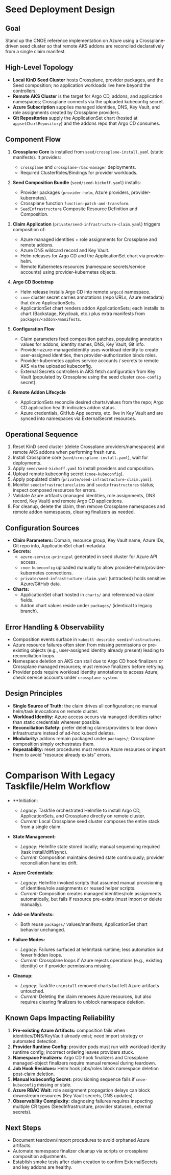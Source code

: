 # Seed Deployment Design

## Goal
Stand up the CNOE reference implementation on Azure using a Crossplane-driven seed cluster so that remote AKS addons are reconciled declaratively from a single claim manifest.

## High-Level Topology
- **Local KinD Seed Cluster** hosts Crossplane, provider packages, and the Seed composition; no application workloads live here beyond the controllers.
- **Remote AKS Cluster** is the target for Argo CD, addons, and application namespaces; Crossplane connects via the uploaded kubeconfig secret.
- **Azure Subscription** supplies managed identities, DNS, Key Vault, and role assignments created by Crossplane providers.
- **Git Repositories** supply the ApplicationSet chart (hosted at `appsetChartRepository`) and the addons repo that Argo CD consumes.

## Component Flow
1. **Crossplane Core** is installed from `seed/crossplane-install.yaml` (static manifests). It provides:
   - `crossplane` and `crossplane-rbac-manager` deployments.
   - Required ClusterRoles/Bindings for provider workloads.

2. **Seed Composition Bundle** (`seed/seed-kickoff.yaml`) installs:
   - Provider packages (`provider-helm`, Azure providers, provider-kubernetes).
   - Crossplane function `function-patch-and-transform`.
   - `SeedInfrastructure` Composite Resource Definition and Composition.

3. **Claim Application** (`private/seed-infrastructure-claim.yaml`) triggers composition of:
   - Azure managed identities + role assignments for Crossplane and remote addons.
   - Azure DNS wildcard record and Key Vault.
   - Helm releases for Argo CD and the ApplicationSet chart via provider-helm.
   - Remote Kubernetes resources (namespace secrets/service accounts) using provider-kubernetes objects.

4. **Argo CD Bootstrap**
   - Helm release installs Argo CD into remote `argocd` namespace.
   - `cnoe` cluster secret carries annotations (repo URLs, Azure metadata) that drive ApplicationSets.
   - ApplicationSet chart renders addon ApplicationSets; each installs its chart (Backstage, Keycloak, etc.) plus extra manifests from `packages/<addon>/manifests`.

5. **Configuration Flow**
   - Claim parameters feed composition patches, populating annotation values for addons, identity names, DNS, Key Vault, Git info.
   - Provider-azure-managedidentity uses workload identity to create user-assigned identities, then provider-authorization binds roles.
   - Provider-kubernetes applies service accounts / secrets to remote AKS via the uploaded kubeconfig.
   - External Secrets controllers in AKS fetch configuration from Key Vault (populated by Crossplane using the seed cluster `cnoe-config` secret).

6. **Remote Addon Lifecycle**
   - ApplicationSets reconcile desired charts/values from the repo; Argo CD application health indicates addon status.
   - Azure credentials, GitHub App secrets, etc. live in Key Vault and are synced into namespaces via ExternalSecret resources.

## Operational Sequence
1. Reset KinD seed cluster (delete Crossplane providers/namespaces) and remote AKS addons when performing fresh runs.
2. Install Crossplane core (`seed/crossplane-install.yaml`), wait for deployments.
3. Apply `seed/seed-kickoff.yaml` to install providers and composition.
4. Upload remote kubeconfig secret (`cnoe-kubeconfig`).
5. Apply populated claim (`private/seed-infrastructure-claim.yaml`).
6. Monitor `seedinfrastructureclaims` and `seedinfrastructures` status; inspect composed resources for errors.
7. Validate Azure artifacts (managed identities, role assignments, DNS record, Key Vault) and remote Argo CD applications.
8. For cleanup, delete the claim, then remove Crossplane namespaces and remote addon namespaces, clearing finalizers as needed.

## Configuration Sources
- **Claim Parameters:** Domain, resource group, Key Vault name, Azure IDs, Git repo info, ApplicationSet chart metadata.
- **Secrets:**
  - `azure-service-principal` generated in seed cluster for Azure API access.
  - `cnoe-kubeconfig` uploaded manually to allow provider-helm/provider-kubernetes connections.
  - `private/seed-infrastructure-claim.yaml` (untracked) holds sensitive Azure/GitHub data.
- **Charts:**
  - ApplicationSet chart hosted in `charts/` and referenced via claim fields.
  - Addon chart values reside under `packages/` (identical to legacy branch).

## Error Handling & Observability
- Composition events surface in `kubectl describe seedinfrastructures`.
- Azure resource failures often stem from missing permissions or pre-existing objects (e.g., user-assigned identity already present) leading to reconciliation loops.
- Namespace deletion on AKS can stall due to Argo CD hook finalizers or Crossplane managed resources; must remove finalizers before retrying.
- Provider pods require workload identity annotations to access Azure; check service accounts under `crossplane-system`.

## Design Principles
- **Single Source of Truth:** the claim drives all configuration; no manual helm/task invocations on remote cluster.
- **Workload Identity:** Azure access occurs via managed identities rather than static credentials wherever possible.
- **Reconciliation Safety:** prefer deleting claims/providers to tear down infrastructure instead of ad-hoc kubectl deletes.
- **Modularity:** addons remain packaged under `packages/`; Crossplane composition simply orchestrates them.
- **Repeatability:** reset procedures must remove Azure resources or import them to avoid "resource already exists" errors.

# Comparison With Legacy Taskfile/Helm Workflow
- **Initiation:
  - *Legacy:* Taskfile orchestrated Helmfile to install Argo CD, ApplicationSets, and Crossplane directly on remote cluster.
  - *Current:* Local Crossplane seed cluster composes the entire stack from a single claim.

- **State Management:**
  - *Legacy:* Helmfile state stored locally; manual sequencing required (task install/diff/sync).
  - *Current:* Composition maintains desired state continuously; provider reconciliation handles drift.

- **Azure Credentials:**
  - *Legacy:* Helmfile invoked scripts that assumed manual provisioning of identities/role assignments or reused helper scripts.
  - *Current:* Composition creates managed identities/role assignments automatically, but fails if resource pre-exists (must import or delete manually).

- **Add-on Manifests:**
  - Both reuse `packages/` values/manifests; ApplicationSet chart behavior unchanged.

- **Failure Modes:**
  - *Legacy:* Failures surfaced at helm/task runtime; less automation but fewer hidden loops.
  - *Current:* Crossplane loops if Azure rejects operations (e.g., existing identity) or if provider permissions missing.

- **Cleanup:**
  - *Legacy:* Taskfile `uninstall` removed charts but left Azure artifacts untouched.
  - *Current:* Deleting the claim removes Azure resources, but also requires clearing finalizers to unblock namespace deletion.

## Known Gaps Impacting Reliability
1. **Pre-existing Azure Artifacts:** composition fails when identities/DNS/KeyVault already exist; need import strategy or automated detection.
2. **Provider Runtime Config:** provider pods must run with workload identity runtime config; incorrect ordering leaves providers stuck.
3. **Namespace Finalizers:** Argo CD hook finalizers and Crossplane managed-object finalizers require manual removal during teardown.
4. **Job Hook Residues:** Helm hook jobs/roles block namespace deletion post-claim deletion.
5. **Manual kubeconfig Secret:** provisioning sequence fails if `cnoe-kubeconfig` missing or stale.
6. **Azure RBAC Wait:** role assignment propagation delays can block downstream resources (Key Vault secrets, DNS updates).
7. **Observability Complexity:** diagnosing failures requires inspecting multiple CR types (SeedInfrastructure, provider statuses, external secrets).

## Next Steps
- Document teardown/import procedures to avoid orphaned Azure artifacts.
- Automate namespace finalizer cleanup via scripts or crossplane composition adjustments.
- Establish smoke tests after claim creation to confirm ExternalSecrets and key addons are healthy.

